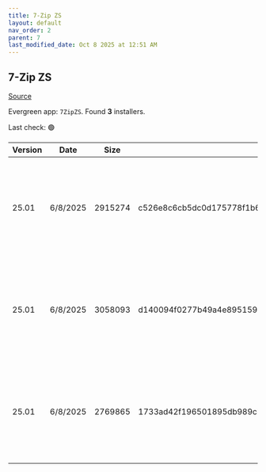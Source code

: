 ```yaml
---
title: 7-Zip ZS
layout: default
nav_order: 2
parent: 7
last_modified_date: Oct 8 2025 at 12:51 AM
---
```


## 7-Zip ZS

[Source](https://mcmilk.de/projects/7-Zip-zstd/)

Evergreen app: `7ZipZS`. Found **3** installers.

Last check: 🟢

| Version | Date     | Size    | Sha256                                                           | Architecture | InstallerType | Type | URI                                                                                                                                                                                              |
| ------- | -------- | ------- | ---------------------------------------------------------------- | ------------ | ------------- | ---- | ------------------------------------------------------------------------------------------------------------------------------------------------------------------------------------------------ |
| 25.01   | 6/8/2025 | 2915274 | c526e8c6cb5dc0d175778f1b6b67bd1571ba8a2cf6f6b36b7c8a8d3197ad2bac | ARM64        | Default       | exe  | [https://github.com/mcmilk/7-Zip-zstd/releases/download/v25.01-v1.5.7-R1/7z25.01-zstd-arm64.exe](https://github.com/mcmilk/7-Zip-zstd/releases/download/v25.01-v1.5.7-R1/7z25.01-zstd-arm64.exe) |
| 25.01   | 6/8/2025 | 3058093 | d140094f0277b49a4e895159bd734da03cd2b60fb73a65e4151edfedc612981e | x64          | Default       | exe  | [https://github.com/mcmilk/7-Zip-zstd/releases/download/v25.01-v1.5.7-R1/7z25.01-zstd-x64.exe](https://github.com/mcmilk/7-Zip-zstd/releases/download/v25.01-v1.5.7-R1/7z25.01-zstd-x64.exe)     |
| 25.01   | 6/8/2025 | 2769865 | 1733ad42f196501895db989cbc8fcdda799dc0b336dc2e88c8d1ffd5000d70a3 | x86          | Default       | exe  | [https://github.com/mcmilk/7-Zip-zstd/releases/download/v25.01-v1.5.7-R1/7z25.01-zstd-x32.exe](https://github.com/mcmilk/7-Zip-zstd/releases/download/v25.01-v1.5.7-R1/7z25.01-zstd-x32.exe)     |
